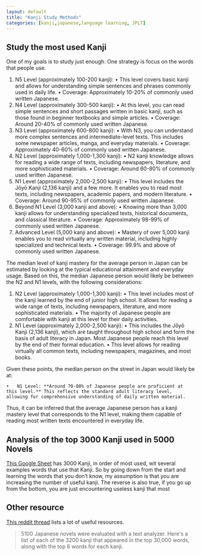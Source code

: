```yaml
---
layout: default
title: "Kanji Study Methods"
categories: [kanji,japanese,language learning, JPLT]
---
```


## Study the most used Kanji


One of my goals is to study just enough. One strategy is focus on the words that people use. 

1.	N5 Level (approximately 100-200 kanji):
	•	This level covers basic kanji and allows for understanding simple sentences and phrases commonly used in daily life.
	•	Coverage: Approximately 10-20% of commonly used written Japanese.
2.	N4 Level (approximately 300-500 kanji):
	•	At this level, you can read simple sentences and short passages written in basic kanji, such as those found in beginner textbooks and simple articles.
	•	Coverage: Around 20-40% of commonly used written Japanese.
3.	N3 Level (approximately 600-800 kanji):
	•	With N3, you can understand more complex sentences and intermediate-level texts. This includes some newspaper articles, manga, and everyday materials.
	•	Coverage: Approximately 40-60% of commonly used written Japanese.
4.	N2 Level (approximately 1,000-1,300 kanji):
	•	N2 kanji knowledge allows for reading a wide range of texts, including newspapers, literature, and more sophisticated materials.
	•	Coverage: Around 60-80% of commonly used written Japanese.
5.	N1 Level (approximately 2,000-2,500 kanji):
	•	This level includes the Jōyō Kanji (2,136 kanji) and a few more. It enables you to read most texts, including newspapers, academic papers, and modern literature.
	•	Coverage: Around 90-95% of commonly used written Japanese.
6.	Beyond N1 Level (3,000 kanji and above):
	•	Knowing more than 3,000 kanji allows for understanding specialized texts, historical documents, and classical literature.
	•	Coverage: Approximately 98-99% of commonly used written Japanese.
7.	Advanced Level (5,000 kanji and above):
	•	Mastery of over 5,000 kanji enables you to read virtually any written material, including highly specialized and technical texts.
	•	Coverage: 99.9% and above of commonly used written Japanese.
	
The median level of kanji mastery for the average person in Japan can be estimated by looking at the typical educational attainment and everyday usage. Based on this, the median Japanese person would likely be between the N2 and N1 levels, with the following considerations:

1.	N2 Level (approximately 1,000-1,300 kanji):
	•	This level includes most of the kanji learned by the end of junior high school. It allows for reading a wide range of texts, including newspapers, literature, and more sophisticated materials.
	•	The majority of Japanese people are comfortable with kanji at this level for their daily activities.
2.	N1 Level (approximately 2,000-2,500 kanji):
	•	This includes the Jōyō Kanji (2,136 kanji), which are taught throughout high school and form the basis of adult literacy in Japan. Most Japanese people reach this level by the end of their formal education.
	•	This level allows for reading virtually all common texts, including newspapers, magazines, and most books.

Given these points, the median person on the street in Japan would likely be at:

	•	N1 Level: **Around 70-80% of Japanese people are proficient at this level.** This reflects the standard adult literacy level, allowing for comprehensive understanding of daily written material.

Thus, it can be inferred that the average Japanese person has a kanji mastery level that corresponds to the N1 level, making them capable of reading most written texts encountered in everyday life.	
	
	
## Analysis of the top 3000 Kanji used in 5000 Novels

[This Google Sheet][three_thosand_kanji] has 3000 Kanji, in order of most used, wit several examples words that use that Kanji. So by going down from the start and learning the words that you don’t know, my assumption is that you are increasing the number of useful kanji. The reverse is also true, if you go up from the bottom, you are just encountering useless kanji that most 

## Other resource

[This reddit thread][five_thousand_novels] lists a lot of useful resources.
> 5100 Japanese novels were evaluated with a text analyzer. Here's a list of each of the 3200 kanji that appeared in the top 30,000 words, along with the top 6 words for each kanji.

[three_thosand_kanji]: https://docs.google.com/spreadsheets/d/10mdvW8NUonjD3i0V2Ad3rsPrsBwe-awixg7LapUJJZE/edit?usp=sharing


[five_thousand_novels]: https://www.reddit.com/r/LearnJapanese/comments/g6zxs6/a_few_years_back_5100_japanese_novels_were